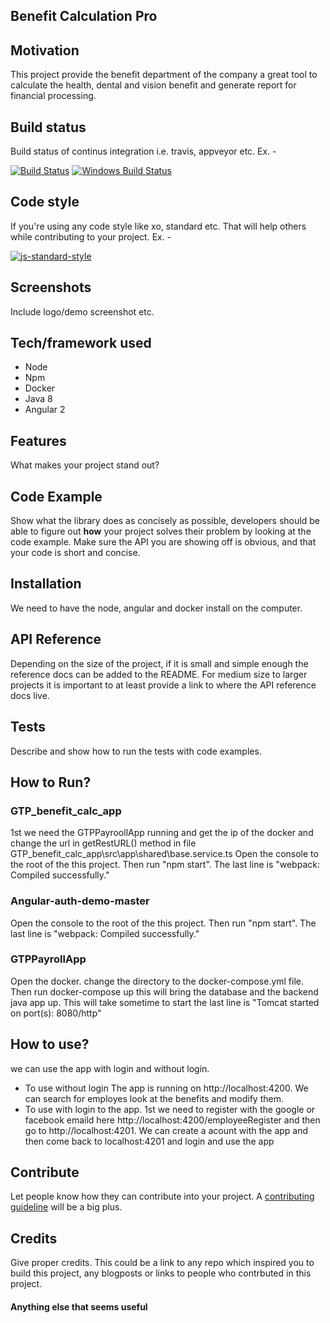 ## Benefit Calculation Pro


## Motivation
This project provide the benefit department of the company a great tool to calculate the health, dental and vision benefit and generate report for financial processing.

## Build status
Build status of continus integration i.e. travis, appveyor etc. Ex. - 

[![Build Status](https://travis-ci.org/akashnimare/foco.svg?branch=master)](https://travis-ci.org/akashnimare/foco)
[![Windows Build Status](https://ci.appveyor.com/api/projects/status/github/akashnimare/foco?branch=master&svg=true)](https://ci.appveyor.com/project/akashnimare/foco/branch/master)

## Code style
If you're using any code style like xo, standard etc. That will help others while contributing to your project. Ex. -

[![js-standard-style](https://img.shields.io/badge/code%20style-standard-brightgreen.svg?style=flat)](https://github.com/feross/standard)
 
## Screenshots
Include logo/demo screenshot etc.

## Tech/framework used
* Node
* Npm
* Docker
* Java 8
* Angular 2

## Features
What makes your project stand out?

## Code Example
Show what the library does as concisely as possible, developers should be able to figure out **how** your project solves their problem by looking at the code example. Make sure the API you are showing off is obvious, and that your code is short and concise.

## Installation
We need to have the node, angular and docker install on the computer.

## API Reference

Depending on the size of the project, if it is small and simple enough the reference docs can be added to the README. For medium size to larger projects it is important to at least provide a link to where the API reference docs live.

## Tests
Describe and show how to run the tests with code examples.

## How to Run?

### GTP_benefit_calc_app
1st we need the GTPPayroollApp running and get the ip of the docker and change the url in getRestURL() method in file GTP_benefit_calc_app\src\app\shared\base.service.ts
Open the console to the root of the this project. Then run "npm start".
The last line is "webpack: Compiled successfully."

### Angular-auth-demo-master
Open the console to the root of the this project. Then run "npm start".
The last line is "webpack: Compiled successfully."

### GTPPayrollApp
Open the docker. change the directory to the docker-compose.yml file. Then run docker-compose up this will bring the database and the backend java app up.
This will take sometime to start the last line is "Tomcat started on port(s): 8080/http"

## How to use?
we can use the app with login and without login.
  *  To use without login The app is running on http://localhost:4200. We can search for employes look at the benefits and modify them.
  *  To use with login to the app. 1st we need to register with the google or facebook emaild here http://localhost:4200/employeeRegister and then go to http://localhost:4201. We can create a acount with the app and then come back to localhost:4201 and login and use the app

## Contribute

Let people know how they can contribute into your project. A [contributing guideline](https://github.com/zulip/zulip-electron/blob/master/CONTRIBUTING.md) will be a big plus.

## Credits
Give proper credits. This could be a link to any repo which inspired you to build this project, any blogposts or links to people who contrbuted in this project. 

#### Anything else that seems useful
